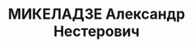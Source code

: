 ---
title: МИКЕЛАДЗЕ Александр Нестерович
description: 'родился в 1900 - умер в 1937, с 1918 член РКП(б)

  Образование

  1919 - 1922\t учёба на медицинском факультете Бакинского университета

  Послужной список

  11.1922 - \t в ВЧК - ГПУ

  28.5.1924 - 5.3.1925\t начальник Карачаево-Черкесского областного областного отдела
  ГПУ

  1.1932 - 9.1933\t председатель ГПУ при СНК АССР Абхазия

  \t арестован'
---